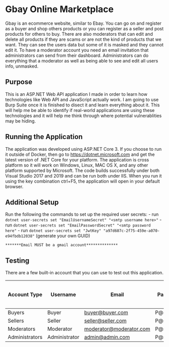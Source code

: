 # Gbay Online Marketplace

Gbay is an ecommerce website, similar to Ebay. You can go on and register as a buyer and shop others products or you can register as a seller and post products for others to buy. There are also moderators that can edit and delete all products if they are scams or are not the kind of products that we want. They can see the users data but some of it is masked and they cannot edit it. To have a moderator account you need an email invitation that administrators can send from their dashboard. Administrators can do everything that a moderator as well as being able to see and edit all users info, unmasked. 

## Purpose

This is an ASP.NET Web API application I made in order to learn how technologies like Web API and JavaScript actually work. I am going to use Burp Suite once it is finished to disect it and learn everything about it. This will help me be able to identify if real-world applications are using these technologies and it will help me think through where potential vulnerablities may be hiding. 

## Running the Application

The application was developed using ASP.NET Core 3. If you choose to run it outside of Docker, then go to https://dotnet.microsoft.com and get the latest version of .NET Core for your platform. The application is cross platform so it will work on Windows, Linux, MAC OS X, and any other platform supported by Microsoft. The code builds successfully under both Visual Studio 2017 and 2019 and can be run both under IIS. When you run it using the key combination ctrl+F5, the application will open in your default browser.

## Additional Setup
Run the following the commands to set up the required user secrets:
    - run ```dotnet user-secrets set "EmailUsernameSecret" "<smtp username here>"```
    - run ```dotnet user-secrets set "EmailPasswordSecret" "<smtp password here"```
    - run ```dotnet user-secrets set "JwtKey" "a97d607c-2f75-459e-a070-e94fbdb12038"``` (generate your own GUID)

    *******Email MUST be a gmail account**************

## Testing 

There are a few built-in account that you can use to test out this application. 

| Account Type | Username | Email | Password | Security Question 1 Answer | Security Question 2 Answer |
|--------------|----------|-------|----------|----------------------------|----------------------------|
|Buyers|Buyer|buyer@buyer.com|P@ssword1|b|b|
|Sellers|Seller|seller@seller.com|P@ssword1|s|s|
|Moderators|Moderator|moderator@moderator.com|P@ssword1|m|m|
|Administrators|Administrator|admin@admin.com|P@ssword1|a|a|


